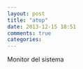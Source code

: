 ```yaml
---
layout: post
title: "atop"
date: 2013-12-15 18:51
comments: true
categories: 
---
```

Monitor del sistema

